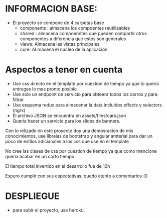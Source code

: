 # INFORMACION BASE:

- El proyecto se compone de 4 carpetas base
  - components : almacena los compoentes reutilizables
  - shared : almacena compoenntes que pueden compartir otros componentes a diferencia que estos son generales
  - views: Almacena las vistas principales
  - core: ALmacena el nucleo de la aplicacion

# Aspectos a tener en cuenta

- Use css directo en el template por cuestion de tiempo ya que lo queria entregas lo mas pronto posible
- Use solo un endpoint de servicio para obteenr todos los carros y para filtrar
- Use esquema redux para almacenar la data incluidos effects y selectors (ngrx)
- El archivo JSON se encuentra en assets/files/cars.json
- Queria hacer un servicio para los slides de banners.

Con lo relizado en este proyecto doy una demosracion de mis conocimientos, use libreias de bootstrap y angular amterial para dar un poco de estilos adicianales a los css que use en el template

No cree las clases de css por cuestion de tiempo ya que como mencione queria acabar en un corto tiempo

El tiempo total invertido en el desarrollo fue de 10h

Espero cumplir con sus espectativas, quedo atento a comentarios :D

# DESPLIEGUE

- para subir el proyecto, use heroku.
